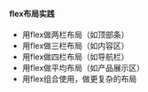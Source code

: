 #### flex布局实践
* 用flex做两栏布局（如顶部条）
* 用flex做三栏布局（如内容区）
* 用flex做四栏布局（如导航栏）
* 用flex做平均布局（如产品展示区）
* 用flex组合使用，做更复杂的布局
